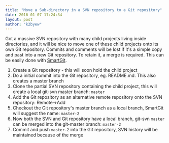 ```yaml
---
title: "Move a Sub-directory in a SVN repository to a Git repository"
date: 2016-01-07 17:24:34
layout: post
author: "k2byew"
---
```

Got a massive SVN repository with many child projects living inside directories, and it will be nice to move one of these child projects onto its own Git repository.
Commits and comments will be lost if it's a simple copy and past into a new Git repository. To retain it, a merge is required.
This can be easily done with [SmartGit](http://www.syntevo.com/smartgit/).

1. Create a Git repository - this will soon hold the child project
2. Do a initial commit into the Git repository, eg. README.md. This also creates a master branch
3. Clone the partial SVN repository containing the child project, this will create a local git-svn master branch: `master`
4. Add the Git repository as an alternative remote repository onto the SVN repository: Remote->Add
5. Checkout the Git repository's master branch as a local branch, SmartGit will suggest the name: `master-2`
6. Now both the SVN and Git repository have a local branch, git-svn `master` can be merged into the git-master branch: `master-2`
7. Commit and push `master-2` into the Git repository, SVN history will be maintained because of the merge
